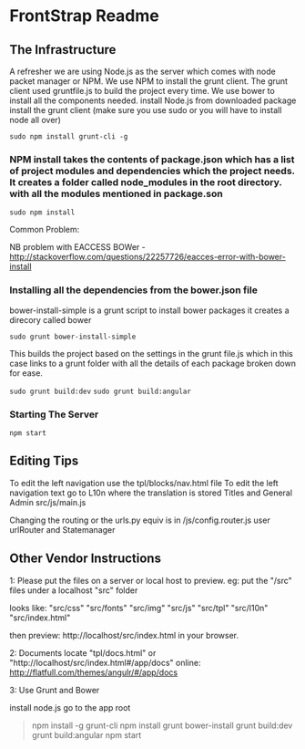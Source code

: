 # FrontStrap Readme

## The Infrastructure

A refresher we are using Node.js as the server which comes with node packet manager or NPM. We use NPM to install the grunt client. The grunt client used gruntfile.js to build the project every time. We use bower to install all the components needed. 
install Node.js from downloaded package
install the grunt client (make sure you use sudo or you will have to install node all over)

`sudo npm install grunt-cli -g`

### NPM install takes the contents of package.json which has a list of project modules and dependencies which the project needs. It creates a folder called node_modules in the root directory. with all the modules mentioned in package.son

`sudo npm install`

Common Problem:

NB problem with EACCESS BOWer - http://stackoverflow.com/questions/22257726/eacces-error-with-bower-install

### Installing all the dependencies from the bower.json file

bower-install-simple is a grunt script to install bower packages it creates a direcory called bower

`sudo grunt bower-install-simple`

This builds the project based on the settings in the grunt file.js which in this case links to a grunt folder with all the details of each package broken down for ease.

`sudo grunt build:dev`
`sudo grunt build:angular`

### Starting The Server

`npm start`

## Editing Tips

To edit the left navigation use the  tpl/blocks/nav.html file
To edit the left navigation text go to L10n where the translation is stored
Titles and General Admin src/js/main.js

Changing the routing or the urls.py equiv is in /js/config.router.js user urlRouter and Statemanager

## Other Vendor Instructions

1: Please put the files on a server or local host to preview. 
eg: put the "/src" files under a localhost "src" folder

looks like:
"src/css"
"src/fonts"
"src/img"
"src/js"
"src/tpl"
"src/l10n"
"src/index.html"

then preview:  http://localhost/src/index.html  in your browser.

2: Documents locate "tpl/docs.html" or "http://localhost/src/index.html#/app/docs"
online: http://flatfull.com/themes/angulr/#/app/docs

3: Use Grunt and Bower

install node.js
go to the app root

>npm install -g grunt-cli
>npm install
>grunt bower-install
>grunt build:dev
>grunt build:angular
>npm start
